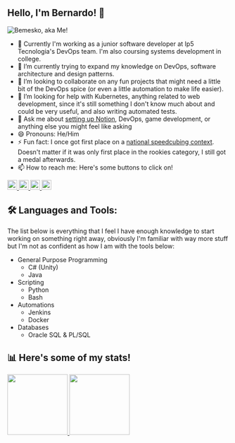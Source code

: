 ## Hello, I'm Bernardo! 👋
<img src="https://komarev.com/ghpvc/?username=Bemesko&label=Visualizações&color=blue&style=plastic" alt="Bemesko, aka Me!" />

- 🔭 Currently I'm working as a junior software developer at Ip5 Tecnologia's DevOps team. I'm also coursing systems development in college.
- 🌱 I’m currently trying to expand my knowledge on DevOps, software architecture and design patterns.
- 👯 I’m looking to collaborate on any fun projects that might need a little bit of the DevOps spice (or even a little automation to make life easier).
- 🤔 I’m looking for help with Kubernetes, anything related to web development, since it's still something I don't know much about and could be very useful, and also writing automated tests.
- 💬 Ask me about [setting up Notion](https://notion.so), DevOps, game development, or anything else you might feel like asking
- 😄 Pronouns: He/Him
- ⚡ Fun fact: I once got first place on a [national speedcubing context](https://worldcubeassociation.org/persons/2019MESK01). Doesn't matter if it was only first place in the rookies category, I still got a medal afterwards.
- 📫 How to reach me: Here's some buttons to click on!

<a align="center" href="https://twitter.com/bemesko">
  <img alt="My Twitter" width="22px" src="https://cdn.jsdelivr.net/npm/simple-icons@v3/icons/twitter.svg" />
</a>
<a align="center" href="https://www.linkedin.com/in/bemesko/?locale=en_US">
  <img alt="My Linkedin" width="22px" src="https://cdn.jsdelivr.net/npm/simple-icons@v3/icons/linkedin.svg" />
</a>
<a align="center" href="https://github.com/bemesko">
  <img alt="My Github (wow, a recursive link!)" width="22px" src="https://cdn.jsdelivr.net/npm/simple-icons@v3/icons/github.svg" />
</a>
<a align="center" href="mailto:bemesko@gmail.com?subject=Hello%20Bernardo,%20From%20Github">
  <img alt="Email me!" width="22px" src="https://cdn.jsdelivr.net/npm/simple-icons@v3/icons/gmail.svg" />
</a>

## 🛠 Languages and Tools:

The list below is everything that I feel I have enough knowledge to start working on something right away, obviously I'm familiar with way more stuff but I'm not as confident as how I am with the tools below:

- General Purpose Programming
  - C# (Unity) 
  - Java
- Scripting
  - Python
  - Bash
- Automations
  - Jenkins
  - Docker
- Databases
  - Oracle SQL & PL/SQL
  
## 📊 Here's some of my stats!

<a href="https://github.com/Bemesko">
  <img align="" height="137px" src="https://github-readme-stats.vercel.app/api?username=Bemesko&&show_icons=true&hide_title=true" />
  <img align="" height="137px" src="https://github-readme-stats.vercel.app/api/top-langs/?username=Bemesko&hide_title=true&hide_border=true&layout=compact" />
</a>
